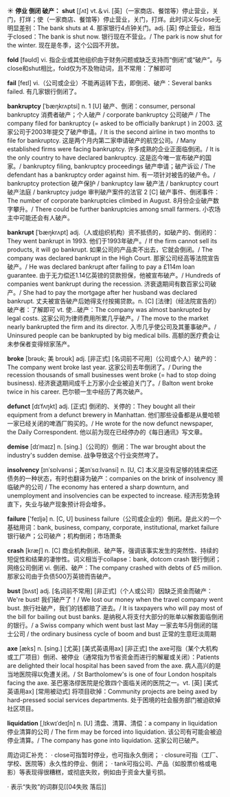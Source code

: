 ☀ <span class="category">**停业 倒闭 破产：**</span>
<span class="vocabulary">**shut**</span> [ʃʌt] 
<span class="definition">vt.＆vi. [英]（一家商店、餐馆等）停止营业，关门，打烊；使（一家商店、餐馆等）停止营业，关门，打烊。此时词义与close无明显差别：</span>The bank shuts at 4. 那家银行4点钟关门。<span class="definition">adj. [英] 停止营业，相当于closed：</span>The bank is shut now. 银行现在不营业。/ The park is now shut for the winter. 现在是冬季，这个公园不开放。

<span class="vocabulary">**fold**</span> [fəʊld] 
<span class="definition">vi. 指企业或其他组织由于财务问题或缺乏支持而“倒闭”或“破产”。与close和shut相比，fold仅为不及物动词，且不常用：</span>了解即可

<span class="vocabulary">**fail**</span> [feɪl] 
<span class="definition">vi.（公司或企业）不能再运转下去，即倒闭、破产：</span>Several banks failed. 有几家银行倒闭了。
           
<span class="vocabulary">**bankruptcy**</span> [ˈbæŋkrʌptsi]
<span class="definition">n. 1 [U] 破产、倒闭：</span>consumer, personal bankruptcy 消费者破产；个人破产 / corporate bankruptcy 公司破产 / The company filed for bankruptcy (= asked to be officially bankrupt ) in 2003. 这家公司于2003年提交了破产申请。/ It is the second airline in two months to file for bankruptcy. 这是两个月内第二家申请破产的航空公司。/ Many established firms were facing bankruptcy. 许多成熟的企业正面临倒闭。/ It is the only country to have declared bankruptcy. 这是迄今唯一宣布破产的国家。/ bankruptcy filing, bankruptcy proceedings 破产申请；破产诉讼 / The defendant has a bankruptcy order against him. 有一项针对被告的破产令。/ bankruptcy protection 破产保护 / bankruptcy law 破产法 / bankruptcy court 破产法庭 / bankruptcy judge 审判破产案件的法官 <span class="definition">2 [C] 破产事件、倒闭事件：</span>The number of corporate bankruptcies climbed in August. 8月份企业破产数字攀升。/ There could be further bankruptcies among small farmers. 小农场主中可能还会有人破产。
                      
<span class="vocabulary">**bankrupt**</span> [ˈbæŋkrʌpt]
<span class="definition">adj.（人或组织机构）资不抵债的，如破产的、倒闭的：</span>They went bankrupt in 1993. 他们于1993年破产。/ If the firm cannot sell its products, it will go bankrupt. 如果公司的产品卖不出去，它就会倒闭。/ The company was declared bankrupt in the High Court. 那家公司经高等法院宣告破产。/ He was declared bankrupt after failing to pay a £114m loan guarantee. 由于无力偿还1.14亿英镑的贷款担保，他被宣布破产。/ Hundreds of companies went bankrupt during the recession. 济衰退期间有数百家公司破产。/ She had to pay the mortgage after her husband was declared bankrupt. 丈夫被宣告破产后她得支付按揭贷款。<span class="definition">n. [C] [法律]（经法院宣告的）破产者：</span>了解即可 <span class="definition">vt. 使…破产：</span>The company was almost bankrupted by legal costs. 这家公司为律师费用所累几乎破产。/ The move to the market nearly bankrupted the firm and its director. 入市几乎使公司及其董事破产。/ Uninsured people can be bankrupted by big medical bills. 高额的医疗费会让未参保者变得倾家荡产。
           
<span class="vocabulary">**broke**</span> [brəʊk; 美 broʊk]
<span class="definition">adj. [非正式] [名词前不可用]（公司或个人）破产的：</span>The company went broke last year. 这家公司去年倒闭了。/ During the recession thousands of small businesses went broke (= had to stop doing business). 经济衰退期间成千上万家小企业被迫关门了。/ Balton went broke twice in his career. 巴尔顿一生中经历了两次破产。
           
<span class="vocabulary">**defunct**</span> [dɪˈfʌŋkt]
<span class="definition">adj. [正式] 倒闭的、关停的：</span>They bought all their equipment from a defunct brewery in Manhattan. 他们那些设备都是从曼哈顿一家已经关闭的啤酒厂购买的。/ He wrote for the now defunct newspaper, the Daily Correspondent. 他以前为现在已经停办的《每日通讯》写文章。
           
<span class="vocabulary">**demise**</span> [dɪˈmaɪz]
<span class="definition">n. [sing.]（公司的）倒闭：</span>The war brought about the industry's sudden demise. 战争导致这个行业突然垮了。

<span class="vocabulary">**insolvency**</span> [ɪnˈsɒlvənsi；美ɪnˈsɑːlvənsi]
<span class="definition">n. [U, C] 本义是没有足够的钱来偿还债务的一种状态，有时也翻译为破产：</span>companies on the brink of insolvency 濒临破产的公司 / The economy has entered a sharp downturn, and unemployment and insolvencies can be expected to increase. 经济形势急转直下，失业与破产现象预计将会增多。

<span class="vocabulary">**failure**</span> ['feɪljə] 
<span class="definition">n. [C, U] business failure（公司或企业的）倒闭。是此义的一个基础用词：</span>bank, business, company, corporate, institutional, market failure 银行破产；公司破产；机构倒闭；市场萧条

<span class="vocabulary">**crash**</span> [kræʃ] 
<span class="definition">n. [C] 商业机构倒闭、破产等，强调该事实发生的突然性、持续的短促性和结果的凄惨性。词义相当于collapse：</span>bank, dotcom crash 银行倒闭；网络公司倒闭 <span class="definition">vi. 倒闭、破产：</span>The company crashed with debts of £5 million. 那家公司由于负债500万英镑而告破产。
           
<span class="vocabulary">**bust**</span> [bʌst]
<span class="definition">adj. [名词前不常用] [非正式]（个人或公司）因缺乏资金而破产：</span>We're bust! 我们破产了！/ We lost our money when the travel company went bust. 旅行社破产，我们的钱都赔了进去。/ It is taxpayers who will pay most of the bill for bailing out bust banks. 是纳税人将支付大部分的账单以解救面临倒闭的银行。/ a Swiss company which went bust last May 一家去年5月倒闭的瑞士公司 / the ordinary business cycle of boom and bust 正常的生意旺淡周期
           
<span class="vocabulary">**axe**</span> [æks]
<span class="definition">n. [sing.] [尤英] [美式英语用ax] [非正式] the axe可指（某个大机构或工厂项目）倒闭、被停业（通常指为节省资金而进行的解雇或关闭）：</span>Patients are delighted their local hospital has been saved from the axe. 病人高兴的是当地医院得以免遭关闭。/ St Bartholomew's is one of four London hospitals facing the axe. 圣巴塞洛缪医院是伦敦四个面临关闭的医院之一。<span class="definition">vt. [英] [美式英语用ax] [常用被动式] 将项目砍掉：</span>Community projects are being axed by hard-pressed social services departments. 处于困境的社会服务部门被迫砍掉社区项目。

<span class="vocabulary">**liquidation**</span> [ˌlɪkwɪˈdeɪʃn]
<span class="definition">n. [U] 清盘、清算、清偿：</span>a company in liquidation 停业清算的公司 / The firm may be forced into liquidation. 该公司有可能会被迫停业清算。/ The company has gone into liquidation. 这家公司已破产。

周边词汇补充：
· close可指暂时停业，也可指永久倒闭；
· closure可指（工厂、学校、医院等）永久性的停业、倒闭；
· tank可指公司、产品（如股票价格或电影）等表现得很糟糕，或彻底失败，例如由于资金大量亏损。

· 表示“失败”的词群见[[04失败 落后]]

